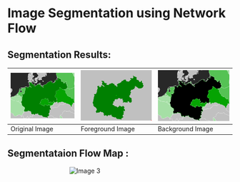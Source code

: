 # Image Segmentation using Network Flow

## Segmentation Results:

| ![Image 1](Pictures/280*200.png) | ![Image 2](Pictures/segmentation_result.png) | ![Image 4](Pictures/t_set_result.png)|
|------------------------|------------------------|-------------------|
| Original Image   | Foreground Image    | Background Image |

## Segmentataion Flow Map :
<div style="display: flex; justify-content: space-around;">
  <img src="image1.png" width="45%" alt="Image 3"/>
</div>

